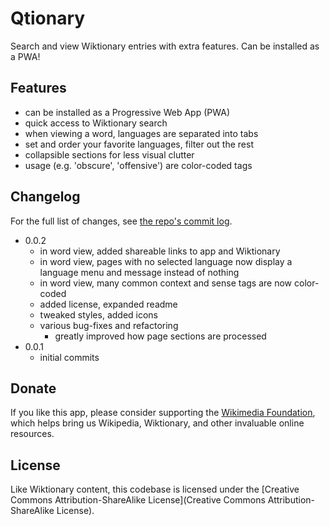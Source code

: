 # Qtionary

Search and view Wiktionary entries with extra features. Can be installed as a PWA!

## Features

-   can be installed as a Progressive Web App (PWA)
-   quick access to Wiktionary search
-   when viewing a word, languages are separated into tabs
-   set and order your favorite languages, filter out the rest
-   collapsible sections for less visual clutter
-   usage (e.g. 'obscure', 'offensive') are color-coded tags

## Changelog

For the full list of changes, see [the repo's commit log](https://github.com/realmikkifriend/Qtionary/commits/main/).

-   0.0.2
    -   in word view, added shareable links to app and Wiktionary
    -   in word view, pages with no selected language now display a language menu and message instead of nothing
    -   in word view, many common context and sense tags are now color-coded
    -   added license, expanded readme
    -   tweaked styles, added icons
    -   various bug-fixes and refactoring
        -   greatly improved how page sections are processed
-   0.0.1
    -   initial commits

## Donate

If you like this app, please consider supporting the [Wikimedia Foundation](https://donate.wikimedia.org/), which helps bring us Wikipedia, Wiktionary, and other invaluable online resources.

## License

Like Wiktionary content, this codebase is licensed under the [Creative Commons Attribution-ShareAlike License](Creative Commons Attribution-ShareAlike License).
